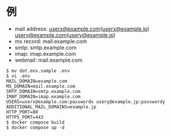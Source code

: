 # 例
- mail address: userx@example.com(userx@example.jp) usery@example.com(usery@example.jp)
- mx record: mail.example.com
- smtp: smtp.example.com
- imap: imap.example.com
- webmail: mail.example.com
```
$ mv dot.env.sample .env
$ vi .env
MAIL_DOMAIN=example.com
MX_DOMAIN=mail.example.com
SMTP_DOMAIN=smtp.example.com
IMAP_DOMAIN=imap.example.com
USERS=userx@example.com:passwordx usery@example.jp:passwordy
ADDITIONAL_MAIL_DOMAINS=example.jp
HTTP_PORT=80
HTTPS_PORT=443
$ docker compose build
$ docker compose up -d
```
